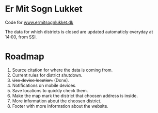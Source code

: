 # Er Mit Sogn Lukket
Code for www.ermitsognlukket.dk

The data for which districts is closed are updated automaticly everyday at 14:00, from SSI.

# Roadmap
1. Source citation for where the data is coming from.
2. Current rules for district shutdown.
3. ~~Use device location.~~ (Done).
4. Notifications on mobile devices.
5. Save locations to quickly check them.
6. Make the map mark the district that choosen address is inside.
7. More information about the choosen district.
8. Footer with more information about the website.

